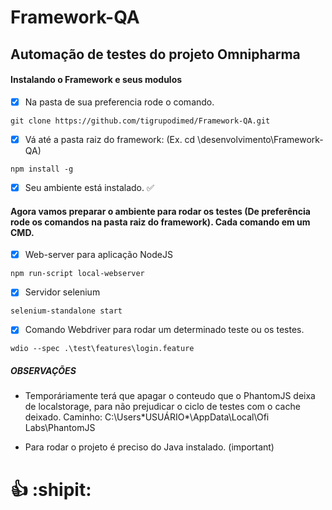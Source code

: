 # Framework-QA
## Automação de testes do projeto Omnipharma


#### Instalando o Framework e seus modulos


- [x] Na pasta de sua preferencia rode o comando. 
```
git clone https://github.com/tigrupodimed/Framework-QA.git
```

- [x] Vá até a pasta raiz do framework: (Ex. cd \desenvolvimento\Framework-QA) 
```
npm install -g
```

- [x] Seu ambiente está instalado. :white_check_mark:



#### Agora vamos preparar o ambiente para rodar os testes (De preferência rode os comandos na pasta raiz do framework). Cada comando em um CMD.

- [x] Web-server para aplicação NodeJS 
```
npm run-script local-webserver
```
- [x] Servidor selenium 

```
selenium-standalone start
```
- [x] Comando Webdriver para rodar um determinado teste ou os testes.
```
wdio --spec .\test\features\login.feature
```

##### OBSERVAÇÕES
- Temporáriamente terá que apagar o conteudo que o PhantomJS deixa de localstorage, para não prejudicar o ciclo de testes com o cache deixado.
Caminho: C:\Users\*USUÁRIO*\AppData\Local\Ofi Labs\PhantomJS

- Para rodar o projeto é preciso do Java instalado. (important)

# :+1: :shipit: